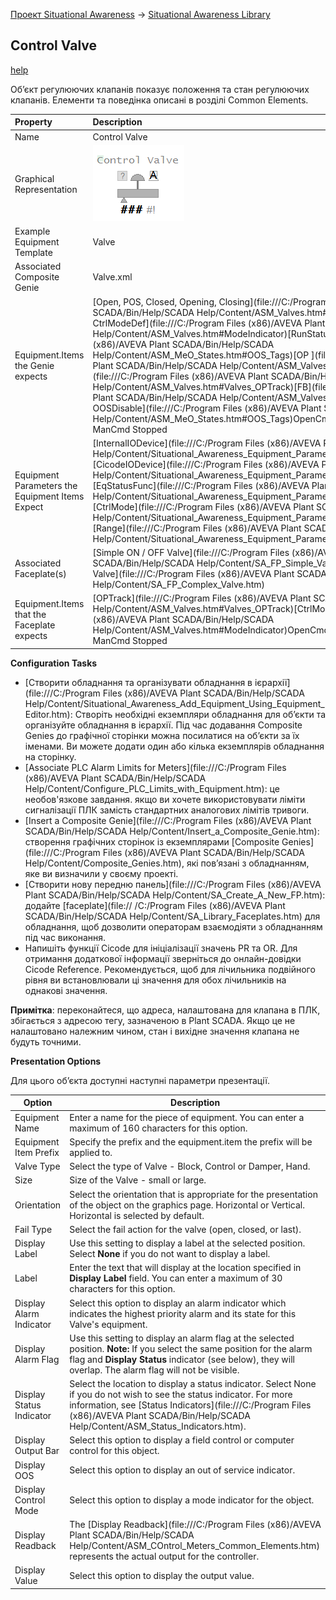[Проект Situational Awareness](../README.md) -> [Situational Awareness Library](readme.md)

## Control Valve

[help](file:///C:/Program%20Files%20(x86)/AVEVA%20Plant%20SCADA/Bin/Help/SCADA%20Help/Content/ASM_Control_Valve.htm)

Об’єкт регулюючих клапанів показує положення та стан регулюючих клапанів. Елементи та поведінка описані в розділі Common Elements.

| Property                                        | Description                                                  |
| :---------------------------------------------- | :----------------------------------------------------------- |
| Name                                            | Control Valve                                                |
| Graphical Representation                        | ![img](media/control_valve.png)                              |
| Example Equipment Template                      | Valve                                                        |
| Associated Composite Genie                      | Valve.xml                                                    |
| Equipment.Items the Genie expects               | [Open, POS, Closed, Opening, Closing](file:///C:/Program Files (x86)/AVEVA Plant SCADA/Bin/Help/SCADA Help/Content/ASM_Valves.htm#Valves_Control)[CtrlMode, CtrlModeDef](file:///C:/Program Files (x86)/AVEVA Plant SCADA/Bin/Help/SCADA Help/Content/ASM_Valves.htm#ModeIndicator)[RunStatus](file:///C:/Program Files (x86)/AVEVA Plant SCADA/Bin/Help/SCADA Help/Content/ASM_MeO_States.htm#OOS_Tags)[OP ](file:///C:/Program Files (x86)/AVEVA Plant SCADA/Bin/Help/SCADA Help/Content/ASM_Valves.htm#Valves_OP)[OPTrack](file:///C:/Program Files (x86)/AVEVA Plant SCADA/Bin/Help/SCADA Help/Content/ASM_Valves.htm#Valves_OPTrack)[FB](file:///C:/Program Files (x86)/AVEVA Plant SCADA/Bin/Help/SCADA Help/Content/ASM_Valves.htm#Valves_Readback)[OOS, OOSDisable](file:///C:/Program Files (x86)/AVEVA Plant SCADA/Bin/Help/SCADA Help/Content/ASM_MeO_States.htm#OOS_Tags)OpenCmd    CloseCmd    StopCmd    AutoCmd    ManCmd    Stopped |
| Equipment Parameters the Equipment Items Expect | [InternalIODevice](file:///C:/Program Files (x86)/AVEVA Plant SCADA/Bin/Help/SCADA Help/Content/Situational_Awareness_Equipment_Parameters.htm#Param_InternalIODevice)[CicodeIODevice](file:///C:/Program Files (x86)/AVEVA Plant SCADA/Bin/Help/SCADA Help/Content/Situational_Awareness_Equipment_Parameters.htm#Param_CicodeIODevice)[EqStatusFunc](file:///C:/Program Files (x86)/AVEVA Plant SCADA/Bin/Help/SCADA Help/Content/Situational_Awareness_Equipment_Parameters.htm#Param_EqStatusFunc)[CtrlMode](file:///C:/Program Files (x86)/AVEVA Plant SCADA/Bin/Help/SCADA Help/Content/Situational_Awareness_Equipment_Parameters.htm#Param_CtrlMode)[Range](file:///C:/Program Files (x86)/AVEVA Plant SCADA/Bin/Help/SCADA Help/Content/Situational_Awareness_Equipment_Parameters.htm#Param_Range) |
| Associated Faceplate(s)                         | [Simple ON / OFF Valve](file:///C:/Program Files (x86)/AVEVA Plant SCADA/Bin/Help/SCADA Help/Content/SA_FP_Simple_Valve.htm)    [Complex ON / OFF Valve](file:///C:/Program Files (x86)/AVEVA Plant SCADA/Bin/Help/SCADA Help/Content/SA_FP_Complex_Valve.htm) |
| Equipment.Items that the Faceplate expects      | [OPTrack](file:///C:/Program Files (x86)/AVEVA Plant SCADA/Bin/Help/SCADA Help/Content/ASM_Valves.htm#Valves_OPTrack)[CtrlModeDef](file:///C:/Program Files (x86)/AVEVA Plant SCADA/Bin/Help/SCADA Help/Content/ASM_Valves.htm#ModeIndicator)OpenCmd    CloseCmd    StopCmd    AutoCmd    ManCmd    Stopped |

**Configuration Tasks**

- [Створити обладнання та організувати обладнання в ієрархії](file:///C:/Program Files (x86)/AVEVA Plant SCADA/Bin/Help/SCADA Help/Content/Situational_Awareness_Add_Equipment_Using_Equipment_Editor.htm): Створіть необхідні екземпляри обладнання для об’єкти та організуйте обладнання в ієрархії. Під час додавання Composite Genies до графічної сторінки можна посилатися на об’єкти за їх іменами. Ви можете додати один або кілька екземплярів обладнання на сторінку.
- [Associate PLC Alarm Limits for Meters](file:///C:/Program Files (x86)/AVEVA Plant SCADA/Bin/Help/SCADA Help/Content/Configure_PLC_Limits_with_Equipment.htm): це необов'язкове завдання. якщо ви хочете використовувати ліміти сигналізації ПЛК замість стандартних аналогових лімітів тривоги.
- [Insert a Composite Genie](file:///C:/Program Files (x86)/AVEVA Plant SCADA/Bin/Help/SCADA Help/Content/Insert_a_Composite_Genie.htm): створення графічних сторінок із екземплярами [Composite Genies](file:///C:/Program Files (x86)/AVEVA Plant SCADA/Bin/Help/SCADA Help/Content/Composite_Genies.htm), які пов’язані з обладнанням, яке ви визначили у своєму проекті.
- [Створити нову передню панель](file:///C:/Program Files (x86)/AVEVA Plant SCADA/Bin/Help/SCADA Help/Content/SA_Create_A_New_FP.htm): додайте [faceplate](file:// /C:/Program Files (x86)/AVEVA Plant SCADA/Bin/Help/SCADA Help/Content/SA_Library_Faceplates.htm) для обладнання, щоб дозволити операторам взаємодіяти з обладнанням під час виконання.
- Напишіть функції Cicode для ініціалізації значень PR та OR. Для отримання додаткової інформації зверніться до онлайн-довідки Cicode Reference. Рекомендується, щоб для лічильника подвійного рівня ви встановлювали ці значення для обох лічильників на однакові значення.

**Примітка**: переконайтеся, що адреса, налаштована для клапана в ПЛК, збігається з адресою тегу, зазначеною в Plant SCADA. Якщо це не налаштовано належним чином, стан і вихідне значення клапана не будуть точними.

**Presentation Options**

Для цього об’єкта доступні наступні параметри презентації.

| Option                   | Description                                                  |
| ------------------------ | ------------------------------------------------------------ |
| Equipment Name           | Enter a name for the piece of equipment. You can enter a maximum of 160 characters for this option. |
| Equipment Item Prefix    | Specify the prefix and the equipment.item the prefix will be applied to. |
| Valve Type               | Select the type of Valve - Block, Control or Damper, Hand.   |
| Size                     | Size of the Valve - small or large.                          |
| Orientation              | Select 	 the  orientation that is appropriate for the presentation of the object on  the graphics page. Horizontal or Vertical. Horizontal is selected by  default. |
| Fail Type                | Select the fail action for the valve (open, closed, or last). |
| Display Label            | Use this setting to display a label at the selected position. Select **None** if you do not want to display a label. |
| Label                    | Enter the text that will display at the location specified in **Display Label** field. You can enter a maximum of 30 characters for this option. |
| Display Alarm Indicator  | Select this  option to display an alarm indicator which indicates the highest  priority alarm and its state for this Valve's equipment. |
| Display Alarm Flag       | Use this setting to display an alarm flag at the selected position. **Note:** If you select the same position for the alarm flag and **Display Status** indicator (see below), they will overlap. The alarm flag will not be visible. |
| Display Status Indicator | Select the  location to display a status indicator. Select None if you do not wish  to see the status indicator. For more information, see [Status Indicators](file:///C:/Program Files (x86)/AVEVA Plant SCADA/Bin/Help/SCADA Help/Content/ASM_Status_Indicators.htm). |
| Display Output Bar       | Select this option to display a field control or computer control for this object. |
| Display OOS              | Select this option to display an out of service indicator.   |
| Display Control Mode     | Select this option to display a mode indicator for the object. |
| Display Readback         | The [Display Readback](file:///C:/Program Files (x86)/AVEVA Plant SCADA/Bin/Help/SCADA Help/Content/ASM_COntrol_Meters_Common_Elements.htm) represents the actual output for the controller. |
| Display Value            | Select this option to display the output value.              |

